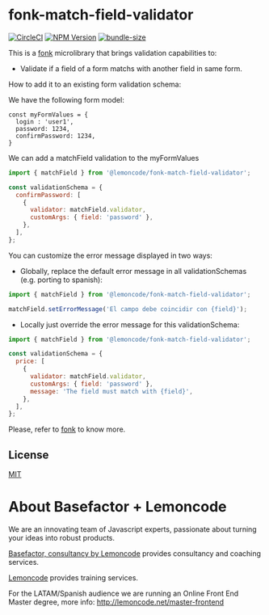 # fonk-match-field-validator

[![CircleCI](https://badgen.net/github/status/Lemoncode/fonk-match-field-validator/master?icon=circleci&label=circleci)](https://circleci.com/gh/Lemoncode/fonk-match-field-validator/tree/master)
[![NPM Version](https://badgen.net/npm/v/@lemoncode/fonk-match-field-validator?icon=npm&label=npm)](https://www.npmjs.com/package/@lemoncode/fonk-match-field-validator)
[![bundle-size](https://badgen.net/bundlephobia/min/@lemoncode/fonk-match-field-validator)](https://bundlephobia.com/result?p=@lemoncode/fonk-match-field-validator)

This is a [fonk](https://github.com/Lemoncode/fonk) microlibrary that brings validation capabilities to:

- Validate if a field of a form matchs with another field in same form.

How to add it to an existing form validation schema:

We have the following form model:

```
const myFormValues = {
  login : 'user1',
  password: 1234,
  confirmPassword: 1234,
}
```

We can add a matchField validation to the myFormValues

```javascript
import { matchField } from '@lemoncode/fonk-match-field-validator';

const validationSchema = {
  confirmPassword: [
    {
      validator: matchField.validator,
      customArgs: { field: 'password' },
    },
  ],
};
```

You can customize the error message displayed in two ways:

- Globally, replace the default error message in all validationSchemas (e.g. porting to spanish):

```javascript
import { matchField } from '@lemoncode/fonk-match-field-validator';

matchField.setErrorMessage('El campo debe coincidir con {field}');
```

- Locally just override the error message for this validationSchema:

```javascript
import { matchField } from '@lemoncode/fonk-match-field-validator';

const validationSchema = {
  price: [
    {
      validator: matchField.validator,
      customArgs: { field: 'password' },
      message: 'The field must match with {field}',
    },
  ],
};
```

Please, refer to [fonk](https://github.com/Lemoncode/fonk) to know more.

## License

[MIT](./LICENSE)

# About Basefactor + Lemoncode

We are an innovating team of Javascript experts, passionate about turning your ideas into robust products.

[Basefactor, consultancy by Lemoncode](http://www.basefactor.com) provides consultancy and coaching services.

[Lemoncode](http://lemoncode.net/services/en/#en-home) provides training services.

For the LATAM/Spanish audience we are running an Online Front End Master degree, more info: http://lemoncode.net/master-frontend

